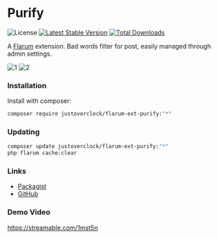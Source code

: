 # Purify

![License](https://img.shields.io/badge/license-MIT-blue.svg) [![Latest Stable Version](https://poser.pugx.org/justoverclock/flarum-ext-purify/v)](https://packagist.org/packages/justoverclock/flarum-ext-purify) [![Total Downloads](https://poser.pugx.org/justoverclock/flarum-ext-purify/downloads)](https://packagist.org/packages/justoverclock/flarum-ext-purify)

A [Flarum](https://flarum.org) extension. Bad words filter for post, easily managed through admin settings.

![1](https://user-images.githubusercontent.com/79002016/122103444-ea462500-ce16-11eb-97e5-393aef2e64d2.png)
![2](https://i.ibb.co/NYwJcfK/Immagine-2021-06-17-231701.png)


### Installation

Install with composer:

```sh
composer require justoverclock/flarum-ext-purify:"*"
```

### Updating

```sh
composer update justoverclock/flarum-ext-purify:"*"
php flarum cache:clear
```

### Links

- [Packagist](https://packagist.org/packages/justoverclock/flarum-ext-purify)
- [GitHub](https://github.com/justoverclockl/flarum-ext-purify)

### Demo Video

https://streamable.com/1mst5n
